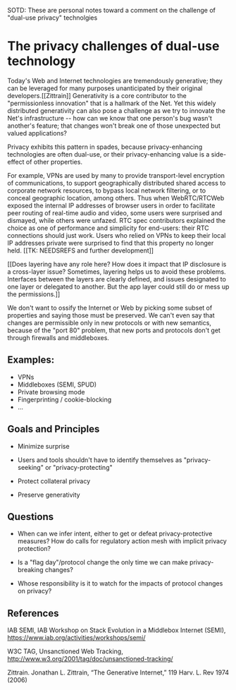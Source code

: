 SOTD: These are personal notes toward a comment on the challenge of "dual-use privacy" technolgies

# The privacy challenges of dual-use technology

Today's Web and Internet technologies are tremendously generative;
they can be leveraged for many purposes unanticipated by their
original developers.[[Zittrain]] Generativity is a core contributor to
the "permissionless innovation" that is a hallmark of the Net. Yet
this widely distributed generativity can also pose a challenge as we
try to innovate the Net's infrastructure -- how can we know that one
person's bug wasn't another's feature; that changes won't break one of
those unexpected but valued applications?

Privacy exhibits this pattern in spades, because privacy-enhancing
technologies are often dual-use, or their privacy-enhancing value is a
side-effect of other properties. 

For example, VPNs are used by many to provide transport-level
encryption of communications, to support geographically distributed
shared access to corporate network resources, to bypass local network
filtering, or to conceal geographic location, among others. Thus when
WebRTC/RTCWeb exposed the internal IP addresses of browser users in
order to facilitate peer routing of real-time audio and video, some
users were surprised and dismayed, while others were unfazed. RTC spec
contributors explained the choice as one of performance and simplicity
for end-users: their RTC connections should just work. Users who
relied on VPNs to keep their local IP addresses private were surprised
to find that this property no longer held. [[TK: NEEDSREFS and further
development]]

[[Does layering have any role here? How does it impact that IP
disclosure is a cross-layer issue? Sometimes, layering helps us to
avoid these problems. Interfaces between the layers are clearly
defined, and issues designated to one layer or delegated to
another. But the app layer could still do or mess up the permissions.]]


We don't want to ossify the Internet or Web by picking some subset of
properties and saying those must be preserved. We can't even say that
changes are permissible only in new protocols or with new semantics,
because of the "port 80" problem, that new ports and protocols don't
get through firewalls and middleboxes.




## Examples: 

* VPNs
* Middleboxes (SEMI, SPUD)
* Private browsing mode
* Fingerprinting / cookie-blocking
* ... 

## Goals and Principles

* Minimize surprise

* Users and tools shouldn't have to identify themselves as
  "privacy-seeking" or "privacy-protecting"

* Protect collateral privacy

* Preserve generativity

## Questions

* When can we infer intent, either to get or defeat privacy-protective
  measures? How do calls for regulatory action mesh with implicit
  privacy protection?

* Is a "flag day"/protocol change the only time we can make
  privacy-breaking changes? 

* Whose responsibility is it to watch for the impacts of protocol changes on
  privacy?

## References

IAB SEMI, IAB Workshop on Stack Evolution in a Middlebox Internet (SEMI), https://www.iab.org/activities/workshops/semi/

W3C TAG, Unsanctioned Web Tracking, http://www.w3.org/2001/tag/doc/unsanctioned-tracking/

Zittrain. Jonathan L. Zittrain, “The Generative Internet,” 119 Harv. L. Rev 1974 (2006) 
